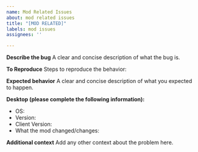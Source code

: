 ```yaml
---
name: Mod Related Issues
about: mod related issues
title: "[MOD RELATED]"
labels: mod issues
assignees: ''

---
```


**Describe the bug**
A clear and concise description of what the bug is.

**To Reproduce**
Steps to reproduce the behavior:


**Expected behavior**
A clear and concise description of what you expected to happen.


**Desktop (please complete the following information):**
 - OS: 
 - Version: 
 - Client Version:
 - What the mod changed/changes:

**Additional context**
Add any other context about the problem here.
